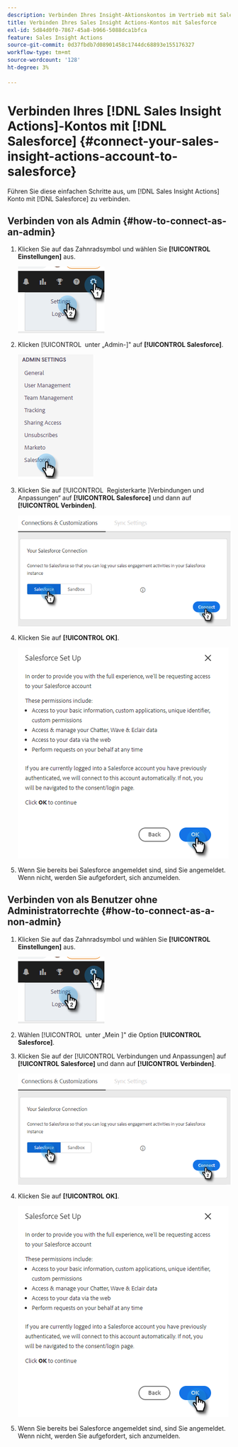 ```yaml
---
description: Verbinden Ihres Insight-Aktionskontos im Vertrieb mit Salesforce - Marketo-Dokumente - Produktdokumentation
title: Verbinden Ihres Sales Insight Actions-Kontos mit Salesforce
exl-id: 5d84d0f0-7867-45a8-b966-5088dca1bfca
feature: Sales Insight Actions
source-git-commit: 0d37fbdb7d08901458c1744dc68893e155176327
workflow-type: tm+mt
source-wordcount: '128'
ht-degree: 3%

---
```


# Verbinden Ihres [!DNL Sales Insight Actions]-Kontos mit [!DNL Salesforce] {#connect-your-sales-insight-actions-account-to-salesforce}

Führen Sie diese einfachen Schritte aus, um [!DNL Sales Insight Actions] Konto mit [!DNL Salesforce] zu verbinden.

## Verbinden von als Admin {#how-to-connect-as-an-admin}

1. Klicken Sie auf das Zahnradsymbol und wählen Sie **[!UICONTROL Einstellungen]** aus.

   ![](assets/connect-your-marketo-sales-account-to-salesforce-1.png)

1. Klicken [!UICONTROL &#x200B; unter „Admin-]&quot; auf **[!UICONTROL Salesforce]**.

   ![](assets/connect-your-marketo-sales-account-to-salesforce-2.png)

1. Klicken Sie auf [!UICONTROL &#x200B; Registerkarte &#x200B;]Verbindungen und Anpassungen“ auf **[!UICONTROL Salesforce]** und dann auf **[!UICONTROL Verbinden]**.

   ![](assets/connect-your-marketo-sales-account-to-salesforce-3.png)

1. Klicken Sie auf **[!UICONTROL OK]**.

   ![](assets/connect-your-marketo-sales-account-to-salesforce-4.png)

1. Wenn Sie bereits bei Salesforce angemeldet sind, sind Sie angemeldet. Wenn nicht, werden Sie aufgefordert, sich anzumelden.

## Verbinden von als Benutzer ohne Administratorrechte {#how-to-connect-as-a-non-admin}

1. Klicken Sie auf das Zahnradsymbol und wählen Sie **[!UICONTROL Einstellungen]** aus.

   ![](assets/connect-your-marketo-sales-account-to-salesforce-5.png)

1. Wählen [!UICONTROL &#x200B; unter „Mein &#x200B;]&quot; die Option **[!UICONTROL Salesforce]**.

1. Klicken Sie auf der [!UICONTROL Verbindungen und Anpassungen] auf **[!UICONTROL Salesforce]** und dann auf **[!UICONTROL Verbinden]**.

   ![](assets/connect-your-marketo-sales-account-to-salesforce-7.png)

1. Klicken Sie auf **[!UICONTROL OK]**.

   ![](assets/connect-your-marketo-sales-account-to-salesforce-8.png)

1. Wenn Sie bereits bei Salesforce angemeldet sind, sind Sie angemeldet. Wenn nicht, werden Sie aufgefordert, sich anzumelden.
